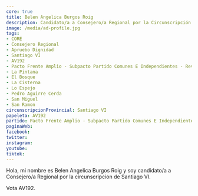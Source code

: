 ```yaml
---
core: true
title: Belen Angelica Burgos Roig
description: Candidato/a a Consejero/a Regional por la Circunscripción de Santiago VI
image: /media/ad-profile.jpg
tags:
- CORE
- Consejero Regional
- Apruebo Dignidad
- Santiago VI
- AV192
- Pacto Frente Amplio - Subpacto Partido Comunes E Independientes - Revolucion Democratica
- La Pintana
- El Bosque
- La Cisterna
- Lo Espejo
- Pedro Aguirre Cerda
- San Miguel
- San Ramon
circunscripcionProvincial: Santiago VI
papeleta: AV192
partido: Pacto Frente Amplio - Subpacto Partido Comunes E Independientes - Revolucion Democratica
paginaWeb:
facebook:
twitter:
instagram:
youtube:
tiktok:
---
```

Hola, mi nombre es Belen Angelica Burgos Roig y soy candidato/a a Consejero/a Regional por la circunscripcion de Santiago VI.

Vota AV192.